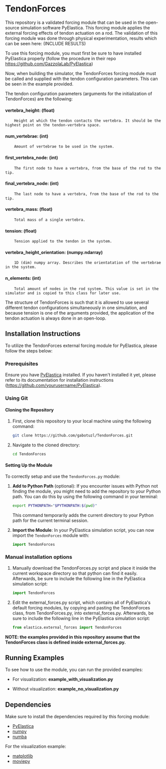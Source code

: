# TendonForces
This repository is a validated forcing module that can be used in the open-source simulation software PyElastica. This forcing module applies the external forcing effects of tendon actuation on a rod. The validation of this forcing module was done through physical experimentation, results which can be seen here: (INCLUDE RESULTS)

To use this forcing module, you must first be sure to have installed PyElastica properly (follow the procedure in their repo https://github.com/GazzolaLab/PyElastica)

Now, when building the simulator, the TendonForces forcing module must be called and supplied with the tendon configuration parameters. This can be seen in the example provided.

The tendon configuration parameters (arguments for the initialization of TendonForces) are the following:

#### vertebra_height: (float)
        Height at which the tendon contacts the vertebra. It should be the highest point on the tendon-vertebra space.
        
#### num_vertebrae: (int)
        Amount of vertebrae to be used in the system.
        
#### first_vertebra_node: (int)
        The first node to have a vertebra, from the base of the rod to the tip.
        
#### final_vertebra_node: (int)
        The last node to have a vertebra, from the base of the rod to the tip.
        
#### vertebra_mass: (float)
        Total mass of a single vertebra.
        
#### tension: (float)
        Tension applied to the tendon in the system.
        
#### vertebra_height_orientation: (numpy.ndarray)
        1D (dim) numpy array. Describes the orientatation of the vertebrae in the system.

#### n_elements: (int)
        Total amount of nodes in the rod system. This value is set in the simulator and is copied to this class for later use.

The structure of TendonForces is such that it is allowed to use several different tendon configurations simultaneously in one simulation, and because tension is one of the arguments provided, the application of the tendon actuation is always done in an open-loop.


## Installation Instructions

To utilize the TendonForces external forcing module for PyElastica, please follow the steps below:

### Prerequisites

Ensure you have [PyElastica](https://github.com/yourusername/PyElastica) installed. If you haven't installed it yet, please refer to its documentation for installation instructions (https://github.com/yourusername/PyElastica).

### Using Git
#### Cloning the Repository

1. First, clone this repository to your local machine using the following command:
   ```bash
   git clone https://github.com/gabotuzl/TendonForces.git
   ```

2. Navigate to the cloned directory:
   ```bash
   cd TendonForces
   ```

#### Setting Up the Module

To correctly setup and use the `TendonForces.py` module:

1. **Add to Python Path** (optional): If you encounter issues with Python not finding the module, you might need to add the repository to your Python path. You can do this by using the following command in your terminal:
   ```bash
   export PYTHONPATH="$PYTHONPATH:$(pwd)"
   ```
   This command temporarily adds the current directory to your Python path for the current terminal session.

2. **Import the Module**: In your PyElastica simulation script, you can now import the `TendonForces` module with:
   ```python
   import TendonForces
   ```
### Manual installation options
1. Manually download the TendonForces.py script and place it inside the current workspace directory so that python can find it easily. Afterwards, be sure to include the following line in the PyElastica simulation script:
   ```python
   import TendonForces
   ```
3. Edit the external_forces.py script, which contains all of PyElastica's default forcing modules, by copying and pasting the TendonForces class, from TendonForces.py, into external_forces.py. Afterwards, be sure to include the following line in the PyElastica simulation script:
   ```python
   from elastica.external_forces import TendonForces
   ```

**NOTE: the examples provided in this repository assume that the TendonForces class is defined inside external_forces.py.**
## Running Examples

To see how to use the module, you can run the provided examples:

- For visualization: **example_with_visualization.py**

- Without visualization: **example_no_visualization.py**

## Dependencies

Make sure to install the dependencies required by this forcing module:
- [PyElastica](https://github.com/GazzolaLab/PyElastica)
- [numpy](https://numpy.org/)
- [numba](https://numba.pydata.org/)

For the visualization example:
- [matplotlib](https://matplotlib.org/)
- [moviepy](https://zulko.github.io/moviepy/)


